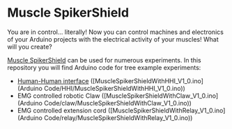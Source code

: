 # Muscle SpikerShield

You are in control... literally! Now you can control machines and electronics of your Arduino projects with the electrical activity of your muscles! What will you create?

[Muscle SpikerShield](https://backyardbrains.com/products/muscleSpikerShield) can be used for numerous experiments. In this repository you will find Arduino code for tree example experiments: 
 - [Human-Human interface](https://backyardbrains.com/products/HHI) ([MuscleSpikerShieldWithHHI_V1_0.ino](Arduino Code/HHI/MuscleSpikerShieldWithHHI_V1_0.ino))
 - EMG controlled robotic Claw ([MuscleSpikerShieldWithClaw_V1_0.ino](Arduino Code/claw/MuscleSpikerShieldWithClaw_V1_0.ino))
 - EMG controlled extension cord ([MuscleSpikerShieldWithRelay_V1_0.ino](Arduino Code/relay/MuscleSpikerShieldWithRelay_V1_0.ino))
 

 
 
 
